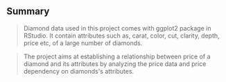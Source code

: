## Summary

>Diamond data used in this project comes with ggplot2 package in RStudio. It contain attributes such as, carat, color, cut, clarity, depth, price etc, of a large number of diamonds.

>The project aims at establishing a relationship between price of a diamond and its attributes by analyzing the price data and price dependency on diamonds's attributes.
